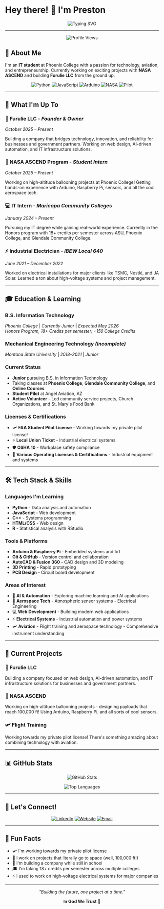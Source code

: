 # Hey there! 👋 I'm Preston

<div align="center">

![Typing SVG](https://readme-typing-svg.herokuapp.com?font=Fira+Code&pause=1000&color=00C851&center=true&vCenter=true&width=500&lines=IT+Student+%7C+NASA+Intern+%7C+Pilot+%7C+Entrepreneur;Building+the+future+with+technology;Always+learning%2C+always+creating)

</div>

---

<div align="center">

![Profile Views](https://komarev.com/ghpvc/?username=PeterChaffin&color=00C851&style=for-the-badge)

</div>

## 🚀 About Me

I'm an **IT student** at Phoenix College with a passion for technology, aviation, and entrepreneurship. Currently working on exciting projects with **NASA ASCEND** and building **Furulie LLC** from the ground up.

<div align="center">

![Python](https://img.shields.io/badge/Python-3776AB?style=for-the-badge&logo=python&logoColor=white)
![JavaScript](https://img.shields.io/badge/JavaScript-F7DF1E?style=for-the-badge&logo=javascript&logoColor=black)
![Arduino](https://img.shields.io/badge/Arduino-00979D?style=for-the-badge&logo=Arduino&logoColor=white)
![NASA](https://img.shields.io/badge/NASA-0B3D91?style=for-the-badge&logo=nasa&logoColor=white)
![Pilot](https://img.shields.io/badge/Pilot-Student%20License-FF6B35?style=for-the-badge&logo=airplane&logoColor=white)

</div>

---

## 🎯 What I'm Up To

### 🏢 **Furulie LLC** - *Founder & Owner*
*October 2025 – Present*

Building a company that bridges technology, innovation, and reliability for businesses and government partners. Working on web design, AI-driven automation, and IT infrastructure solutions.

### 🚀 **NASA ASCEND Program** - *Student Intern*
*October 2025 – Present*

Working on high-altitude ballooning projects at Phoenix College! Getting hands-on experience with Arduino, Raspberry Pi, sensors, and all the cool aerospace tech.

### 💻 **IT Intern** - *Maricopa Community Colleges*
*January 2024 – Present*

Pursuing my IT degree while gaining real-world experience. Currently in the Honors program with 18+ credits per semester across ASU, Phoenix College, and Glendale Community College.

### ⚡ **Industrial Electrician** - *IBEW Local 640*
*June 2021 – December 2022*

Worked on electrical installations for major clients like TSMC, Nestlé, and JA Solar. Learned a ton about high-voltage systems and project management.

---

## 🎓 Education & Learning

### **B.S. Information Technology** 
*Phoenix College* | *Currently Junior* | *Expected May 2026*  
*Honors Program, 18+ Credits per semester, +150 College Credits*

### **Mechanical Engineering Technology** *(Incomplete)*
*Montana State University* | *2018–2021* | *Junior*

### **Current Status**
- **Junior** pursuing B.S. in Information Technology
- Taking classes at **Phoenix College**, **Glendale Community College**, and **Online Courses**
- **Student Pilot** at Angel Aviation, AZ
- **Active Volunteer** - Led community service projects, Church Organizations, and St. Mary's Food Bank

### **Licenses & Certifications**
- 🛩️ **FAA Student Pilot License** - Working towards my private pilot license!
- ⚡ **Local Union Ticket** - Industrial electrical systems
- 🛡️ **OSHA 10** - Workplace safety compliance
- 🔧 **Various Operating Licenses & Certifications** - Industrial equipment and systems

---

## 🛠️ Tech Stack & Skills

### **Languages I'm Learning**
- **Python** - Data analysis and automation
- **JavaScript** - Web development
- **C++** - Systems programming
- **HTML/CSS** - Web design
- **R** - Statistical analysis with RStudio

### **Tools & Platforms**
- **Arduino & Raspberry Pi** - Embedded systems and IoT
- **Git & GitHub** - Version control and collaboration
- **AutoCAD & Fusion 360** - CAD design and 3D modeling
- **3D Printing** - Rapid prototyping
- **PCB Design** - Circuit board development

### **Areas of Interest**
- 🤖 **AI & Automation** - Exploring machine learning and AI applications
- 🚀 **Aerospace Tech** - Atmospheric sensor systems - Electrical Engineering
- 💻 **Web Development** - Building modern web applications
- ⚡ **Electrical Systems** - Industrial automation and power systems
- 🛩️ **Aviation** - Flight training and aerospace technology - Comprehensive instrument understanding

---

## 🎯 Current Projects

### 🏢 **Furulie LLC**
Building a company focused on web design, AI-driven automation, and IT infrastructure solutions for businesses and government partners.

### 🚀 **NASA ASCEND**
Working on high-altitude ballooning projects - designing payloads that reach 100,000 ft! Using Arduino, Raspberry Pi, and all sorts of cool sensors.

### 🛩️ **Flight Training**
Working towards my private pilot license! There's something amazing about combining technology with aviation.

---

## 📊 GitHub Stats

<div align="center">

![GitHub Stats](https://github-readme-stats.vercel.app/api?username=PeterChaffin&show_icons=true&theme=tokyonight&hide_border=true&count_private=true)

![Top Languages](https://github-readme-stats.vercel.app/api/top-langs/?username=PeterChaffin&layout=compact&theme=tokyonight&hide_border=true)

</div>

---

## 🤝 Let's Connect!

<div align="center">

[![LinkedIn](https://img.shields.io/badge/LinkedIn-0077B5?style=for-the-badge&logo=linkedin&logoColor=white)](https://www.linkedin.com/in/preston-furulie/)
[![Website](https://img.shields.io/badge/Website-fllc.net-00C851?style=for-the-badge)](https://fllc.net)
[![Email](https://img.shields.io/badge/Email-preston@fllc.net-D14836?style=for-the-badge&logo=gmail&logoColor=white)](mailto:preston@fllc.net)

</div>

---

## 💭 Fun Facts

- 🛩️ I'm working towards my private pilot license
- 🚀 I work on projects that literally go to space (well, 100,000 ft!)
- 🏢 I'm building a company while still in school
- 🎓 I'm taking 18+ credits per semester across multiple colleges
- ⚡ I used to work on high-voltage electrical systems for major companies

---

<div align="center">

*"Building the future, one project at a time."*

**In God We Trust** 🙏

</div>
